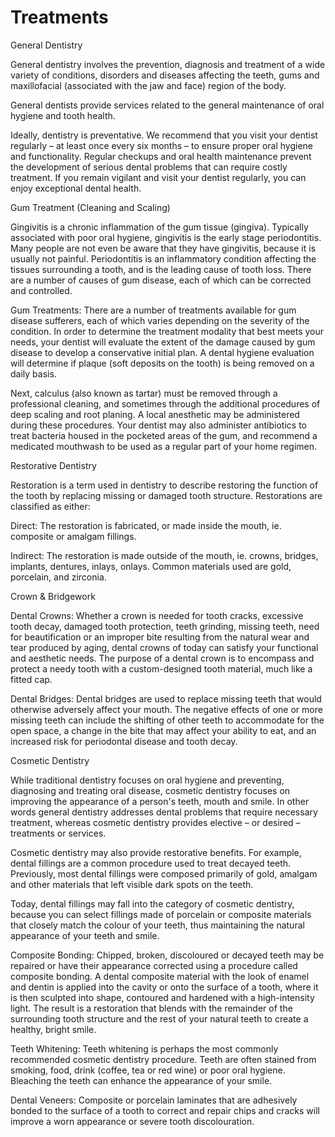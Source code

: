 # Treatments

General Dentistry

General dentistry involves the prevention, diagnosis and treatment of a wide variety of conditions, disorders and diseases affecting the teeth, gums and maxillofacial (associated with the jaw and face) region of the body.

General dentists provide services related to the general maintenance of oral hygiene and tooth health.

Ideally, dentistry is preventative. We recommend that you visit your dentist regularly – at least once every six months – to ensure proper oral hygiene and functionality. Regular checkups and oral health maintenance prevent the development of serious dental problems that can require costly treatment. If you remain vigilant and visit your dentist regularly, you can enjoy exceptional dental health.

Gum Treatment (Cleaning and Scaling)

Gingivitis is a chronic inflammation of the gum tissue (gingiva). Typically associated with poor oral hygiene, gingivitis is the early stage periodontitis. Many people are not even be aware that they have gingivitis, because it is usually not painful.
Periodontitis is an inflammatory condition affecting the tissues surrounding a tooth, and is the leading cause of tooth loss. There are a number of causes of gum disease, each of which can be corrected and controlled.

Gum Treatments: There are a number of treatments available for gum disease sufferers, each of which varies depending on the severity of the condition. In order to determine the treatment modality that best meets your needs, your dentist will evaluate the extent of the damage caused by gum disease to develop a conservative initial plan. A dental hygiene evaluation will determine if plaque (soft deposits on the tooth) is being removed on a daily basis.

Next, calculus (also known as tartar) must be removed through a professional cleaning, and sometimes through the additional procedures of deep scaling and root planing. A local anesthetic may be administered during these procedures. Your dentist may also administer antibiotics to treat bacteria housed in the pocketed areas of the gum, and recommend a medicated mouthwash to be used as a regular part of your home regimen.



Restorative Dentistry
 
Restoration is a term used in dentistry to describe restoring the function of the tooth by replacing missing or damaged tooth structure. Restorations are classified as either:

Direct: The restoration is fabricated, or made inside the mouth, ie. composite or amalgam fillings.

Indirect: The restoration is made outside of the mouth, ie. crowns, bridges, implants, dentures, inlays, onlays. Common           materials used are gold, porcelain, and zirconia.

Crown & Bridgework

Dental Crowns: Whether a crown is needed for tooth cracks, excessive tooth decay, damaged tooth protection, teeth       grinding, missing teeth, need for beautification or an improper bite resulting from the natural wear and tear           produced by aging, dental crowns of today can satisfy your functional and aesthetic needs. The purpose of a dental      crown is to encompass and protect a needy tooth with a custom-designed tooth material, much like a fitted cap.  

Dental Bridges: Dental bridges are used to replace missing teeth that would otherwise adversely affect your mouth.      The negative effects of one or more missing teeth can include the shifting of other teeth to accommodate for the        open space, a change in the bite that may affect your ability to eat, and an increased risk for periodontal disease and tooth decay.


Cosmetic Dentistry

While traditional dentistry focuses on oral hygiene and preventing, diagnosing and treating oral disease, cosmetic dentistry focuses on improving the appearance of a person's teeth, mouth and smile. In other words general dentistry addresses dental problems that require necessary treatment, whereas cosmetic dentistry provides elective – or desired – treatments or services.

Cosmetic dentistry may also provide restorative benefits. For example, dental fillings are a common procedure used to treat decayed teeth. Previously, most dental fillings were composed primarily of gold, amalgam and other materials that left visible dark spots on the teeth.

Today, dental fillings may fall into the category of cosmetic dentistry, because you can select fillings made of porcelain or composite materials that closely match the colour of your teeth, thus maintaining the natural appearance of your teeth and smile. 

Composite Bonding: Chipped, broken, discoloured or decayed teeth may be repaired or have their appearance corrected     using a procedure called composite bonding. A dental composite material with the look of enamel and dentin is           applied into the cavity or onto the surface of a tooth, where it is then sculpted into shape, contoured and             hardened with a high-intensity light. The result is a restoration that blends with the remainder of the surrounding     tooth structure and the rest of your natural teeth to create a healthy, bright smile.

Teeth Whitening: Teeth whitening is perhaps the most commonly recommended cosmetic dentistry procedure. Teeth are       often stained from smoking, food, drink (coffee, tea or red wine) or poor oral hygiene. Bleaching the teeth can         enhance the appearance of your smile.

Dental Veneers: Composite or porcelain laminates that are adhesively bonded to the surface of a tooth to correct and    repair chips and cracks will improve a worn appearance or severe tooth discolouration.
  




